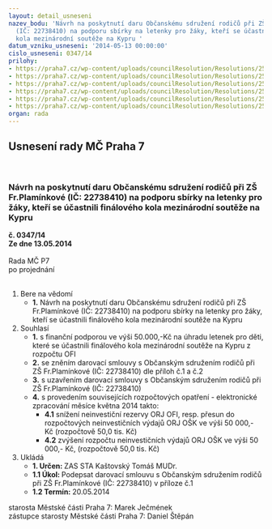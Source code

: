 ```yaml
---
layout: detail_usneseni
nazev_bodu: 'Návrh na poskytnutí daru Občanskému sdružení rodičů při ZŠ Fr.Plamínkové
  (IČ: 22738410) na podporu sbírky na letenky pro žáky, kteří se účastnili finálového
  kola mezinárodní soutěže na Kypru '
datum_vzniku_usneseni: '2014-05-13 00:00:00'
cislo_usneseni: 0347/14
prilohy:
- https://praha7.cz/wp-content/uploads/councilResolution/Resolutions/25034/24-14-p%c5%99.1_smlouva.doc
- https://praha7.cz/wp-content/uploads/councilResolution/Resolutions/25034/24-14-p%c5%99.2_v%c3%bdpis_z_rejst%c5%99%c3%adku.pdf
- https://praha7.cz/wp-content/uploads/councilResolution/Resolutions/25034/24-14-p%c5%99.3_ozn%c3%a1men%c3%ad_kypr_14.doc
- https://praha7.cz/wp-content/uploads/councilResolution/Resolutions/25034/24-14-p%c5%99.4_prosba_%c5%a1koly.jpg
- https://praha7.cz/wp-content/uploads/councilResolution/Resolutions/25034/24-14-p%c5%99.5_sb%c3%adrka_na_kypr.doc
- https://praha7.cz/wp-content/uploads/councilResolution/Resolutions/25034/24-14-p%c5%99.6_prosba_pedf.jpg
organ: rada
---
```

<div id="ucUsn_pList" class="usn">
	<span><h2>Usnesení rady MČ Praha 7 </h2>
<br></span><div class="standBody">
<span><h3>Návrh na poskytnutí daru Občanskému sdružení rodičů při ZŠ Fr.Plamínkové (IČ: 22738410) na podporu sbírky na letenky pro žáky, kteří se účastnili finálového kola mezinárodní soutěže na Kypru </h3></span><div class="center">
		<strong>č. 0347/14</strong><br>
	</div>
<div class="center">
		<strong>Ze dne 13.05.2014</strong><br><br>
	</div>Rada MČ P7<br> po projednání<br><br><ol>
<li>Bere na vědomí<ul><li>
<strong>1.</strong> Návrh na poskytnutí daru Občanskému sdružení rodičů při ZŠ Fr.Plamínkové  (IČ: 22738410) na podporu sbírky na letenky pro žáky, kteří se účastnili finálového kola mezinárodní soutěže na Kypru </li></ul>
</li>
<li>Souhlasí<ul>
<li>
<strong>1.</strong> s finanční podporou ve výši 50.000,-Kč na úhradu letenek pro děti, které se účastnili finálového kola mezinárodní soutěže na Kypru z rozpočtu OFI</li>
<li>
<strong>2.</strong> se zněním darovací smlouvy s Občanským sdružením rodičů při ZŠ Fr.Plamínkové (IČ: 22738410) dle příloh č.1 a č.2 </li>
<li>
<strong>3.</strong> s uzavřením darovací smlouvy s Občanským sdružením rodičů při ZŠ Fr.Plamínkové (IČ: 22738410)</li>
<li>
<strong>4.</strong> s provedením souvisejících rozpočtových opatření - elektronické zpracování měsíce května 2014 takto:<ul>
<li>
<strong>4.1</strong> snížení neinvestiční rezervy ORJ OFI, resp. přesun do rozpočtových neinvestičních výdajů ORJ OŠK ve výši 50 000,- Kč (rozpočtově  50,0 tis. Kč)</li>
<li>
<strong>4.2</strong> zvýšení rozpočtu neinvestičních  výdajů ORJ OŠK ve výši 50 000,- Kč, (rozpočtově 50,0 tis. Kč)    </li>
</ul>
</li>
</ul>
</li>
<li>Ukládá<ul>
<li>
<strong>1. Určen: </strong>ZAS STA Kaštovský Tomáš MUDr.</li>
<li>
<strong>1.1 Úkol: </strong>Podepsat darovací smlouvu s Občanským sdružením rodičů při ZŠ Fr.Plamínkové (IČ: 22738410) v příloze č.1</li>
<li>
<strong>1.2 Termín: </strong>20.05.2014</li>
</ul>
</li>
</ol>starosta Městské části Praha 7: Marek Ječmének<br>zástupce starosty Městské části Praha 7: Daniel Štěpán 
</div>
</div>
